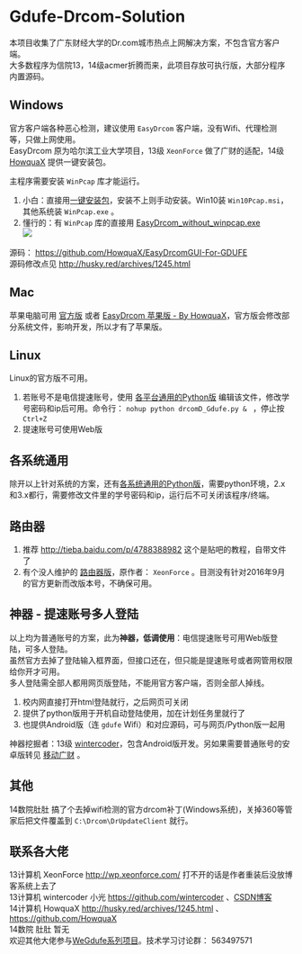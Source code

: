 # Gdufe-Drcom-Solution

本项目收集了广东财经大学的Dr.com城市热点上网解决方案，不包含官方客户端。  
大多数程序为信院13，14级acmer折腾而来，此项目存放可执行版，大部分程序内置源码。

## Windows
官方客户端各种恶心检测，建议使用 `EasyDrcom` 客户端，没有Wifi、代理检测等，只做上网使用。  
EasyDrcom 原为哈尔滨工业大学项目，13级 `XeonForce` 做了广财的适配，14级 [HowquaX](https://github.com/HowquaX) 提供一键安装包。 

主程序需要安装 `WinPcap` 库才能运行。
1. 小白：直接用[一键安装包](./Win/EasyDrcomSetup_with_winpcap_v1.7)，安装不上则手动安装。Win10装 `Win10Pcap.msi`，其他系统装 `WinPcap.exe` 。 
1. 懂行的：有 `WinPcap` 库的直接用 [EasyDrcom_without_winpcap.exe](./Win/EasyDrcom_without_winpcap.exe)  
![](http://epa.gdufe.edu.cn/ueditor/php/upload/image/20161115/1479221388315255.png)

源码： https://github.com/HowquaX/EasyDrcomGUI-For-GDUFE  
源码修改点见 http://husky.red/archives/1245.html

## Mac
苹果电脑可用 [官方版](http://xxb.gdufe.edu.cn/articleinfo/detail_25_49_265.aspx)
 或者 [EasyDrcom 苹果版 - By HowquaX](./Mac/广财EasyDrcom_for_Mac.zip)，官方版会修改部分系统文件，影响开发，所以才有了苹果版。

## Linux
Linux的官方版不可用。
1. 若账号不是电信提速账号，使用 [各平台通用的Python版](./各平台通用/drcomD_Gdufe.py)
编辑该文件，修改学号密码和ip后可用。命令行： `nohup python drcomD_Gdufe.py & ` ，停止按 `Ctrl+Z`
1. 提速账号可使用Web版  

## 各系统通用
 除开以上针对系统的方案，还有[各系统通用的Python版](./各平台通用/drcomD_Gdufe.py)，需要python环境，2.x和3.x都行，需要修改文件里的学号密码和ip，运行后不可关闭该程序/终端。

## 路由器
1. 推荐 http://tieba.baidu.com/p/4788388982 这个是贴吧的教程，自带文件了
2. 有个没人维护的 [路由器版](./路由器)，原作者：  `XeonForce` 。目测没有针对2016年9月的官方更新而改版本号，不确保可用。

## 神器 - 提速账号多人登陆
以上均为普通账号的方案，此为**神器，低调使用**：电信提速账号可用Web版登陆，可多人登陆。  
虽然官方去掉了登陆输入框界面，但接口还在，但只能是提速账号或者网管用权限给你开才可用。  
多人登陆需全部人都用网页版登陆，不能用官方客户端，否则全部人掉线。

1. 校内网直接打开html登陆就行，之后网页可关闭
1. 提供了python版用于开机自动登陆使用，加在计划任务里就行了
1. 也提供Android版（连 `gdufe` Wifi）和对应源码，可与网页/Python版一起用

神器挖掘者：13级 [wintercoder](https://github.com/wintercoder)，包含Android版开发。另如果需要普通账号的安卓版转见 [移动广财](https://github.com/WeGdufe/MovingGdufe-Android) 。 

## 其他
14数院肚肚 搞了个去掉wifi检测的官方drcom补丁(Windows系统)，关掉360等管家后把文件覆盖到 `C:\Drcom\DrUpdateClient` 就行。

## 联系各大佬

13计算机 XeonForce http://wp.xeonforce.com/ 打不开的话是作者重装后没放博客系统上去了  
13计算机 wintercoder 小光 https://github.com/wintercoder 、[CSDN博客](http://blog.csdn.net/u012469987)  
14计算机 HowquaX http://husky.red/archives/1245.html  、https://github.com/HowquaX  
14数院 肚肚 暂无  
欢迎其他大佬参与[WeGdufe系列项目](https://github.com/WeGdufe/)。技术学习讨论群： 563497571





